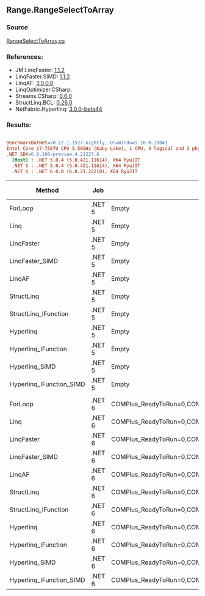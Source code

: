 ﻿## Range.RangeSelectToArray

### Source
[RangeSelectToArray.cs](../LinqBenchmarks/Range/RangeSelectToArray.cs)

### References:
- JM.LinqFaster: [1.1.2](https://www.nuget.org/packages/JM.LinqFaster/1.1.2)
- LinqFaster.SIMD: [1.1.2](https://www.nuget.org/packages/LinqFaster.SIMD/1.0.3)
- LinqAF: [3.0.0.0](https://www.nuget.org/packages/LinqAF/3.0.0.0)
- LinqOptimizer.CSharp: [](https://www.nuget.org/packages/LinqOptimizer.CSharp/)
- Streams.CSharp: [0.6.0](https://www.nuget.org/packages/Streams.CSharp/0.6.0)
- StructLinq.BCL: [0.26.0](https://www.nuget.org/packages/StructLinq/0.26.0)
- NetFabric.Hyperlinq: [3.0.0-beta44](https://www.nuget.org/packages/NetFabric.Hyperlinq/3.0.0-beta44)

### Results:
``` ini

BenchmarkDotNet=v0.12.1.1527-nightly, OS=Windows 10.0.19043
Intel Core i7-7567U CPU 3.50GHz (Kaby Lake), 1 CPU, 4 logical and 2 physical cores
.NET SDK=6.0.100-preview.4.21227.6
  [Host] : .NET 5.0.4 (5.0.421.11614), X64 RyuJIT
  .NET 5 : .NET 5.0.4 (5.0.421.11614), X64 RyuJIT
  .NET 6 : .NET 6.0.0 (6.0.21.22210), X64 RyuJIT


```
|                   Method |    Job |                                                   EnvironmentVariables |  Runtime | Start | Count |      Mean |     Error |    StdDev |    Median | Ratio | RatioSD |  Gen 0 | Gen 1 | Gen 2 | Allocated |
|------------------------- |------- |----------------------------------------------------------------------- |--------- |------ |------ |----------:|----------:|----------:|----------:|------:|--------:|-------:|------:|------:|----------:|
|                  ForLoop | .NET 5 |                                                                  Empty | .NET 5.0 |     0 |   100 |  87.61 ns |  0.938 ns |  0.832 ns |  87.66 ns |  1.00 |    0.00 | 0.2027 |     - |     - |     424 B |
|                     Linq | .NET 5 |                                                                  Empty | .NET 5.0 |     0 |   100 | 253.55 ns |  1.461 ns |  1.140 ns | 253.63 ns |  2.89 |    0.03 | 0.2446 |     - |     - |     512 B |
|               LinqFaster | .NET 5 |                                                                  Empty | .NET 5.0 |     0 |   100 | 312.42 ns |  1.336 ns |  1.184 ns | 312.53 ns |  3.57 |    0.03 | 0.4053 |     - |     - |     848 B |
|          LinqFaster_SIMD | .NET 5 |                                                                  Empty | .NET 5.0 |     0 |   100 | 105.05 ns |  1.861 ns |  1.741 ns | 104.59 ns |  1.20 |    0.02 | 0.4053 |     - |     - |     848 B |
|                   LinqAF | .NET 5 |                                                                  Empty | .NET 5.0 |     0 |   100 | 831.55 ns | 16.376 ns | 46.986 ns | 804.13 ns |  9.66 |    0.86 | 0.7534 |     - |     - |   1,576 B |
|               StructLinq | .NET 5 |                                                                  Empty | .NET 5.0 |     0 |   100 | 253.51 ns |  1.704 ns |  1.594 ns | 253.80 ns |  2.90 |    0.03 | 0.2294 |     - |     - |     480 B |
|     StructLinq_IFunction | .NET 5 |                                                                  Empty | .NET 5.0 |     0 |   100 |  95.36 ns |  0.827 ns |  0.774 ns |  95.28 ns |  1.09 |    0.01 | 0.2027 |     - |     - |     424 B |
|                Hyperlinq | .NET 5 |                                                                  Empty | .NET 5.0 |     0 |   100 | 238.22 ns |  1.561 ns |  1.384 ns | 238.22 ns |  2.72 |    0.02 | 0.2027 |     - |     - |     424 B |
|      Hyperlinq_IFunction | .NET 5 |                                                                  Empty | .NET 5.0 |     0 |   100 | 126.23 ns |  2.061 ns |  1.928 ns | 126.39 ns |  1.44 |    0.02 | 0.2027 |     - |     - |     424 B |
|           Hyperlinq_SIMD | .NET 5 |                                                                  Empty | .NET 5.0 |     0 |   100 |  93.99 ns |  1.940 ns |  4.758 ns |  91.36 ns |  1.12 |    0.06 | 0.2027 |     - |     - |     424 B |
| Hyperlinq_IFunction_SIMD | .NET 5 |                                                                  Empty | .NET 5.0 |     0 |   100 |  68.62 ns |  1.418 ns |  2.290 ns |  69.22 ns |  0.77 |    0.04 | 0.2027 |     - |     - |     424 B |
|                          |        |                                                                        |          |       |       |           |           |           |           |       |         |        |       |       |           |
|                  ForLoop | .NET 6 | COMPlus_ReadyToRun=0,COMPlus_TC_QuickJitForLoops=1,COMPlus_TieredPGO=1 | .NET 6.0 |     0 |   100 |  92.88 ns |  1.549 ns |  1.449 ns |  93.04 ns |  1.00 |    0.00 | 0.2027 |     - |     - |     424 B |
|                     Linq | .NET 6 | COMPlus_ReadyToRun=0,COMPlus_TC_QuickJitForLoops=1,COMPlus_TieredPGO=1 | .NET 6.0 |     0 |   100 | 266.91 ns |  1.761 ns |  1.648 ns | 267.04 ns |  2.87 |    0.05 | 0.2446 |     - |     - |     512 B |
|               LinqFaster | .NET 6 | COMPlus_ReadyToRun=0,COMPlus_TC_QuickJitForLoops=1,COMPlus_TieredPGO=1 | .NET 6.0 |     0 |   100 | 289.15 ns |  4.316 ns |  3.604 ns | 288.45 ns |  3.11 |    0.05 | 0.4053 |     - |     - |     848 B |
|          LinqFaster_SIMD | .NET 6 | COMPlus_ReadyToRun=0,COMPlus_TC_QuickJitForLoops=1,COMPlus_TieredPGO=1 | .NET 6.0 |     0 |   100 | 110.88 ns |  2.302 ns |  5.690 ns | 108.02 ns |  1.20 |    0.06 | 0.4054 |     - |     - |     848 B |
|                   LinqAF | .NET 6 | COMPlus_ReadyToRun=0,COMPlus_TC_QuickJitForLoops=1,COMPlus_TieredPGO=1 | .NET 6.0 |     0 |   100 | 850.99 ns |  2.539 ns |  2.375 ns | 851.04 ns |  9.16 |    0.15 | 0.7534 |     - |     - |   1,576 B |
|               StructLinq | .NET 6 | COMPlus_ReadyToRun=0,COMPlus_TC_QuickJitForLoops=1,COMPlus_TieredPGO=1 | .NET 6.0 |     0 |   100 | 235.56 ns |  1.038 ns |  0.971 ns | 235.27 ns |  2.54 |    0.04 | 0.2294 |     - |     - |     480 B |
|     StructLinq_IFunction | .NET 6 | COMPlus_ReadyToRun=0,COMPlus_TC_QuickJitForLoops=1,COMPlus_TieredPGO=1 | .NET 6.0 |     0 |   100 |  97.80 ns |  1.448 ns |  1.354 ns |  97.79 ns |  1.05 |    0.02 | 0.2027 |     - |     - |     424 B |
|                Hyperlinq | .NET 6 | COMPlus_ReadyToRun=0,COMPlus_TC_QuickJitForLoops=1,COMPlus_TieredPGO=1 | .NET 6.0 |     0 |   100 | 255.26 ns |  5.114 ns |  7.495 ns | 257.49 ns |  2.72 |    0.11 | 0.2027 |     - |     - |     424 B |
|      Hyperlinq_IFunction | .NET 6 | COMPlus_ReadyToRun=0,COMPlus_TC_QuickJitForLoops=1,COMPlus_TieredPGO=1 | .NET 6.0 |     0 |   100 | 130.44 ns |  2.290 ns |  1.913 ns | 129.80 ns |  1.40 |    0.02 | 0.2027 |     - |     - |     424 B |
|           Hyperlinq_SIMD | .NET 6 | COMPlus_ReadyToRun=0,COMPlus_TC_QuickJitForLoops=1,COMPlus_TieredPGO=1 | .NET 6.0 |     0 |   100 |  88.68 ns |  0.861 ns |  0.763 ns |  88.90 ns |  0.96 |    0.02 | 0.2027 |     - |     - |     424 B |
| Hyperlinq_IFunction_SIMD | .NET 6 | COMPlus_ReadyToRun=0,COMPlus_TC_QuickJitForLoops=1,COMPlus_TieredPGO=1 | .NET 6.0 |     0 |   100 |  62.49 ns |  0.683 ns |  0.606 ns |  62.68 ns |  0.67 |    0.01 | 0.2027 |     - |     - |     424 B |
